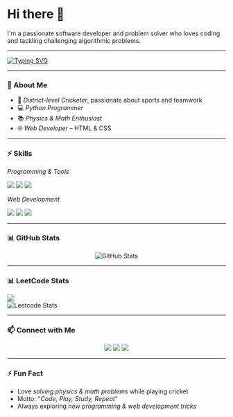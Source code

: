 # Hi there 👋

I'm a passionate software developer and problem solver who loves coding and tackling challenging algorithmic problems.

---
[![Typing SVG](https://readme-typing-svg.demolab.com?font=Fira+Code&size=24&pause=1000&color=00F700&center=true&vCenter=true&width=1000&lines=Hi+there+👋,+I'm+Devangshu+Pandey;CSE+Core+Student+@+VIT+Chennai;Python+Programmer+%7C+Web+Developer)](https://git.io/typing-svg)

---

### 🏏 About Me
- 🎯 *District-level Cricketer*, passionate about sports and teamwork  
- 💻 *Python Programmer*  
- 📚 *Physics & Math Enthusiast*  
- 🌐 *Web Developer* – HTML & CSS  

---

### ⚡ Skills

*Programming & Tools*  
<p align="left">
  <img src="https://img.shields.io/badge/Python-3776AB?style=for-the-badge&logo=python&logoColor=white"/> 
  <img src="https://img.shields.io/badge/Algorithms-F7DF1E?style=for-the-badge&logo=algorithm&logoColor=black"/> 
  <img src="https://img.shields.io/badge/Data_Structures-00AABB?style=for-the-badge&logo=google&logoColor=white"/> 
</p>

*Web Development*  
<p align="left">
  <img src="https://img.shields.io/badge/HTML-E34F26?style=for-the-badge&logo=html5&logoColor=white"/>
  <img src="https://img.shields.io/badge/CSS-1572B6?style=for-the-badge&logo=css3&logoColor=white"/>
  <img src="https://img.shields.io/badge/Responsive-4CAF50?style=for-the-badge&logo=figma&logoColor=white"/>
</p>

---

### 📊 GitHub Stats
<p align="center">
  <img src="https://github-readme-stats.vercel.app/api?username=pandeydevangshu12&show_icons=true&theme=tokyonight" alt="GitHub Stats"/>
</p>

---

### 📊 LeetCode Stats

  [![](https://upload.wikimedia.org/wikipedia/commons/thumb/1/19/LeetCode_logo_black.svg/32px-LeetCode_logo_black.svg.png)]((https://leetcode.com/u/Devangshu_Pandey/))  
<img src="https://leetcard.jacoblin.cool/asRzHFxg7o?border=1&radius=5" alt="Leetcode Stats">

---

### 📫 Connect with Me
<p align="center">
  <a href="mailto:devangshupandey84@gmail.com"><img src="https://img.shields.io/badge/Gmail-D14836?style=for-the-badge&logo=gmail&logoColor=white"/></a>
  <a href="https://www.linkedin.com/in/YOUR_LINKEDIN/" target="_blank"><img src="https://img.shields.io/badge/LinkedIn-0077B5?style=for-the-badge&logo=linkedin&logoColor=white"/></a>
  <a href="https://www.instagram.com/pandeydevangshu/" target="_blank"><img src="https://img.shields.io/badge/Instagram-E4405F?style=for-the-badge&logo=instagram&logoColor=white"/></a>
</p>

---

### ⚡ Fun Fact
- Love *solving physics & math problems* while playing cricket  
- Motto: "*Code, Play, Study, Repeat*"  
- Always exploring *new programming & web development tricks*
